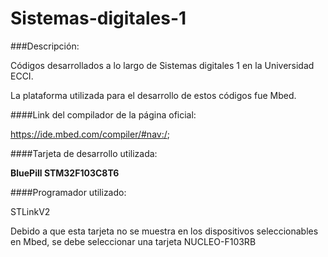 # Sistemas-digitales-1
###Descripción:

Códigos desarrollados a lo largo de Sistemas digitales 1 en la Universidad ECCI.

La plataforma utilizada para el desarrollo de estos códigos fue Mbed.

####Link del compilador de la página oficial: 

https://ide.mbed.com/compiler/#nav:/;

####Tarjeta de desarrollo utilizada:

**BluePill STM32F103C8T6**

####Programador utilizado:

STLinkV2

Debido a que esta tarjeta no se muestra en los dispositivos seleccionables en Mbed, se debe seleccionar una tarjeta NUCLEO-F103RB